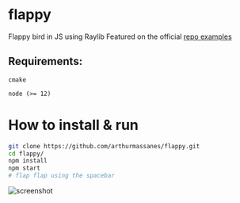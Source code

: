 # flappy
Flappy bird in JS using Raylib 
Featured on the official [repo examples](https://github.com/RobLoach/node-raylib#examples)

## Requirements:
`cmake`

`node (>= 12)`

# How to install & run

```bash
git clone https://github.com/arthurmassanes/flappy.git
cd flappy/
npm install
npm start
# flap flap using the spacebar
```
![screenshot](https://raw.githubusercontent.com/arthurmassanes/flappy/master/screenshot.png)
